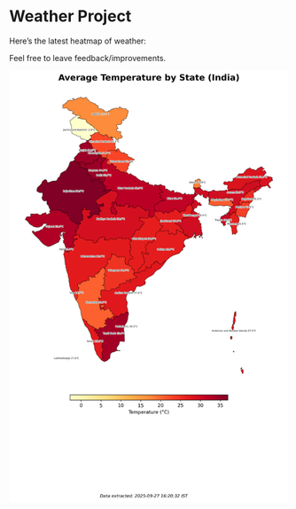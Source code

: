 # Weather Project

Here’s the latest heatmap of weather:

Feel free to leave feedback/improvements.

![India Heatmap](docs/assets/india_heatmap.png?v=D7C17B)
